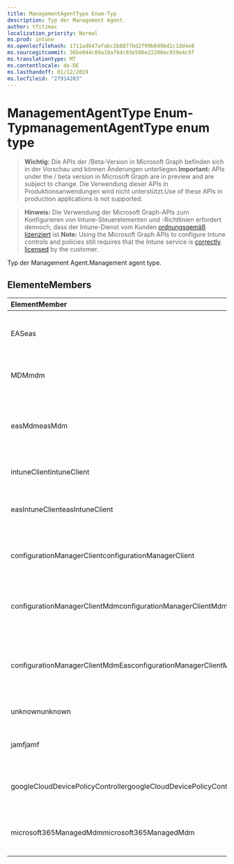 ```yaml
---
title: ManagementAgentType Enum-Typ
description: Typ der Management Agent.
author: tfitzmac
localization_priority: Normal
ms.prod: intune
ms.openlocfilehash: 1711ad647afabc2b8877bd2f99b049bd1c1dd4e8
ms.sourcegitcommit: 36be044c89a19af84c93e586e22200ec919e4c9f
ms.translationtype: MT
ms.contentlocale: de-DE
ms.lasthandoff: 01/12/2019
ms.locfileid: "27914283"
---
```

# <a name="managementagenttype-enum-type"></a><span data-ttu-id="b90b3-103">ManagementAgentType Enum-Typ</span><span class="sxs-lookup"><span data-stu-id="b90b3-103">managementAgentType enum type</span></span>

> <span data-ttu-id="b90b3-104">**Wichtig:** Die APIs der /Beta-Version in Microsoft Graph befinden sich in der Vorschau und können Änderungen unterliegen.</span><span class="sxs-lookup"><span data-stu-id="b90b3-104">**Important:** APIs under the / beta version in Microsoft Graph are in preview and are subject to change.</span></span> <span data-ttu-id="b90b3-105">Die Verwendung dieser APIs in Produktionsanwendungen wird nicht unterstützt.</span><span class="sxs-lookup"><span data-stu-id="b90b3-105">Use of these APIs in production applications is not supported.</span></span>

> <span data-ttu-id="b90b3-106">**Hinweis:** Die Verwendung der Microsoft Graph-APIs zum Konfigurieren von Intune-Steuerelementen und -Richtlinien erfordert dennoch, dass der Intune-Dienst vom Kunden [ordnungsgemäß lizenziert](https://go.microsoft.com/fwlink/?linkid=839381) ist.</span><span class="sxs-lookup"><span data-stu-id="b90b3-106">**Note:** Using the Microsoft Graph APIs to configure Intune controls and policies still requires that the Intune service is [correctly licensed](https://go.microsoft.com/fwlink/?linkid=839381) by the customer.</span></span>

<span data-ttu-id="b90b3-107">Typ der Management Agent.</span><span class="sxs-lookup"><span data-stu-id="b90b3-107">Management agent type.</span></span>
## <a name="members"></a><span data-ttu-id="b90b3-108">Elemente</span><span class="sxs-lookup"><span data-stu-id="b90b3-108">Members</span></span>
|<span data-ttu-id="b90b3-109">Element</span><span class="sxs-lookup"><span data-stu-id="b90b3-109">Member</span></span>|<span data-ttu-id="b90b3-110">Wert</span><span class="sxs-lookup"><span data-stu-id="b90b3-110">Value</span></span>|<span data-ttu-id="b90b3-111">Beschreibung</span><span class="sxs-lookup"><span data-stu-id="b90b3-111">Description</span></span>|
|:---|:---|:---|
|<span data-ttu-id="b90b3-112">EAS</span><span class="sxs-lookup"><span data-stu-id="b90b3-112">eas</span></span>|<span data-ttu-id="b90b3-113">1</span><span class="sxs-lookup"><span data-stu-id="b90b3-113">1</span></span>|<span data-ttu-id="b90b3-114">Das Gerät wird vom Exchange-Server verwaltet.</span><span class="sxs-lookup"><span data-stu-id="b90b3-114">The device is managed by Exchange server.</span></span>|
|<span data-ttu-id="b90b3-115">MDM</span><span class="sxs-lookup"><span data-stu-id="b90b3-115">mdm</span></span>|<span data-ttu-id="b90b3-116">2</span><span class="sxs-lookup"><span data-stu-id="b90b3-116">2</span></span>|<span data-ttu-id="b90b3-117">Das Gerät wird durch Intune MDM verwaltet.</span><span class="sxs-lookup"><span data-stu-id="b90b3-117">The device is managed by Intune MDM.</span></span>|
|<span data-ttu-id="b90b3-118">easMdm</span><span class="sxs-lookup"><span data-stu-id="b90b3-118">easMdm</span></span>|<span data-ttu-id="b90b3-119">3</span><span class="sxs-lookup"><span data-stu-id="b90b3-119">3</span></span>|<span data-ttu-id="b90b3-120">Das Gerät wird von Exchange Server und Intune MDM verwaltet.</span><span class="sxs-lookup"><span data-stu-id="b90b3-120">The device is managed by both Exchange server and Intune MDM.</span></span>|
|<span data-ttu-id="b90b3-121">intuneClient</span><span class="sxs-lookup"><span data-stu-id="b90b3-121">intuneClient</span></span>|<span data-ttu-id="b90b3-122">4</span><span class="sxs-lookup"><span data-stu-id="b90b3-122">4</span></span>|<span data-ttu-id="b90b3-123">Intune Client verwaltet.</span><span class="sxs-lookup"><span data-stu-id="b90b3-123">Intune client managed.</span></span>|
|<span data-ttu-id="b90b3-124">easIntuneClient</span><span class="sxs-lookup"><span data-stu-id="b90b3-124">easIntuneClient</span></span>|<span data-ttu-id="b90b3-125">5</span><span class="sxs-lookup"><span data-stu-id="b90b3-125">5</span></span>|<span data-ttu-id="b90b3-126">Das Gerät ist EAS Intune-Client und zwei verwaltet.</span><span class="sxs-lookup"><span data-stu-id="b90b3-126">The device is EAS and Intune client dual managed.</span></span>|
|<span data-ttu-id="b90b3-127">configurationManagerClient</span><span class="sxs-lookup"><span data-stu-id="b90b3-127">configurationManagerClient</span></span>|<span data-ttu-id="b90b3-128">8</span><span class="sxs-lookup"><span data-stu-id="b90b3-128">8</span></span>|<span data-ttu-id="b90b3-129">Das Gerät wird vom Konfigurations-Manager verwaltet.</span><span class="sxs-lookup"><span data-stu-id="b90b3-129">The device is managed by Configuration Manager.</span></span>|
|<span data-ttu-id="b90b3-130">configurationManagerClientMdm</span><span class="sxs-lookup"><span data-stu-id="b90b3-130">configurationManagerClientMdm</span></span>|<span data-ttu-id="b90b3-131">10</span><span class="sxs-lookup"><span data-stu-id="b90b3-131">10</span></span>|<span data-ttu-id="b90b3-132">Das Gerät wird vom Konfigurations-Manager und MDM verwaltet.</span><span class="sxs-lookup"><span data-stu-id="b90b3-132">The device is managed by Configuration Manager and MDM.</span></span>|
|<span data-ttu-id="b90b3-133">configurationManagerClientMdmEas</span><span class="sxs-lookup"><span data-stu-id="b90b3-133">configurationManagerClientMdmEas</span></span>|<span data-ttu-id="b90b3-134">11</span><span class="sxs-lookup"><span data-stu-id="b90b3-134">11</span></span>|<span data-ttu-id="b90b3-135">Das Gerät wird vom Konfigurations-Manager, MDM und Eas verwaltet.</span><span class="sxs-lookup"><span data-stu-id="b90b3-135">The device is managed by Configuration Manager, MDM and Eas.</span></span>|
|<span data-ttu-id="b90b3-136">unknown</span><span class="sxs-lookup"><span data-stu-id="b90b3-136">unknown</span></span>|<span data-ttu-id="b90b3-137">16</span><span class="sxs-lookup"><span data-stu-id="b90b3-137">16</span></span>|<span data-ttu-id="b90b3-138">Unbekannte Management Agent-Typ.</span><span class="sxs-lookup"><span data-stu-id="b90b3-138">Unknown management agent type.</span></span>|
|<span data-ttu-id="b90b3-139">jamf</span><span class="sxs-lookup"><span data-stu-id="b90b3-139">jamf</span></span>|<span data-ttu-id="b90b3-140">32</span><span class="sxs-lookup"><span data-stu-id="b90b3-140">32</span></span>|<span data-ttu-id="b90b3-141">Das Gerätattribute werden aus Jamf abgerufen.</span><span class="sxs-lookup"><span data-stu-id="b90b3-141">The device attributes are fetched from Jamf.</span></span>|
|<span data-ttu-id="b90b3-142">googleCloudDevicePolicyController</span><span class="sxs-lookup"><span data-stu-id="b90b3-142">googleCloudDevicePolicyController</span></span>|<span data-ttu-id="b90b3-143">64</span><span class="sxs-lookup"><span data-stu-id="b90b3-143">64</span></span>|<span data-ttu-id="b90b3-144">Das Gerät wird von Google CloudDPC verwaltet.</span><span class="sxs-lookup"><span data-stu-id="b90b3-144">The device is managed by Google's CloudDPC.</span></span>|
|<span data-ttu-id="b90b3-145">microsoft365ManagedMdm</span><span class="sxs-lookup"><span data-stu-id="b90b3-145">microsoft365ManagedMdm</span></span>|<span data-ttu-id="b90b3-146">258</span><span class="sxs-lookup"><span data-stu-id="b90b3-146">258</span></span>|<span data-ttu-id="b90b3-147">Dieses Gerät wird von Microsoft 365 über Intune verwaltet.</span><span class="sxs-lookup"><span data-stu-id="b90b3-147">This device is managed by Microsoft 365 through Intune.</span></span>|





